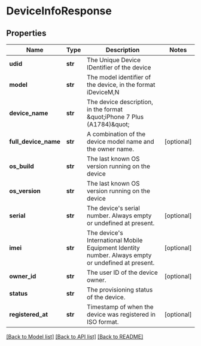# DeviceInfoResponse

## Properties
Name | Type | Description | Notes
------------ | ------------- | ------------- | -------------
**udid** | **str** | The Unique Device IDentifier of the device | 
**model** | **str** | The model identifier of the device, in the format iDeviceM,N | 
**device_name** | **str** | The device description, in the format \&quot;iPhone 7 Plus (A1784)\&quot; | 
**full_device_name** | **str** | A combination of the device model name and the owner name. | [optional] 
**os_build** | **str** | The last known OS version running on the device | 
**os_version** | **str** | The last known OS version running on the device | 
**serial** | **str** | The device&#x27;s serial number. Always empty or undefined at present. | [optional] 
**imei** | **str** | The device&#x27;s International Mobile Equipment Identity number. Always empty or undefined at present. | [optional] 
**owner_id** | **str** | The user ID of the device owner. | [optional] 
**status** | **str** | The provisioning status of the device. | 
**registered_at** | **str** | Timestamp of when the device was registered in ISO format. | [optional] 

[[Back to Model list]](../README.md#documentation-for-models) [[Back to API list]](../README.md#documentation-for-api-endpoints) [[Back to README]](../README.md)

